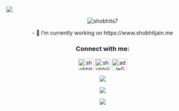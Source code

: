 <p> <img src="https://readme-typing-svg.demolab.com?font=Fira+Code&size=22&pause=1000&center=true&vCenter=true&random=false&width=435&lines=Hey+there!;I'm+Shobhit+Jain!;I'm+a+Ruby+on+Rails+Developer;I've+worked+on+Puppet+%26+AWS+too!"> </p>

<p align="center"> <img src="https://komarev.com/ghpvc/?username=shobhits7&label=Profile%20views&color=0e75b6&style=flat&theme=dark" alt="shobhits7" /> </p>

<p align="center"> 
- 🔭 I’m currently working on https://www.shobhitjain.me
</p>

<h3 align="center">Connect with me:</h3>
<p align="center">
<a href="https://linkedin.com/in/shobhitjain09" target="blank"><img align="center" src="https://raw.githubusercontent.com/rahuldkjain/github-profile-readme-generator/master/src/images/icons/Social/linked-in-alt.svg" alt="shobhitjain09" height="30" width="40" /></a>
<a href="https://instagram.com/shobhiiitt" target="blank"><img align="center" src="https://raw.githubusercontent.com/rahuldkjain/github-profile-readme-generator/master/src/images/icons/Social/instagram.svg" alt="shobhiiitt" height="30" width="40" /></a>
<a href="https://discord.gg/adJeGC7VK6" target="blank"><img align="center" src="https://raw.githubusercontent.com/rahuldkjain/github-profile-readme-generator/master/src/images/icons/Social/discord.svg" alt="adJeGC7VK6" height="30" width="40" /></a>
</p>

<p align="center">
 <img align="center" src="https://streak-stats.demolab.com/?user=shobhits7&theme=dark&hide_border=true"></p>
  
<p align="center">
<img src="https://github-readme-stats.vercel.app/api?username=shobhits7&show_icons=true&theme=merko">

<p align="center">
<img align="center" src="https://github-readme-stats-mauve-mu-95.vercel.app/api/top-langs/?username=ShobhitS7&theme=merko&work=work">
 
  
<p align="center">
<!-- <img src="https://i.imgur.com/x1KbuCq.gif" width="500"> -->
<!-- <img src="https://raw.githubusercontent.com/Shobhits7/Shobhits7/db3f212050b9aac185b8a986162e8a1171bd384f/github-user-contribution.svg" width="100%"> -->
